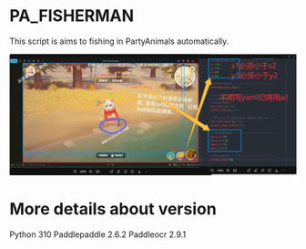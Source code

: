 # PA_FISHERMAN
This script is aims to fishing in PartyAnimals automatically.

![image](https://github.com/SmerryBeta/PA_FISHERMAN/blob/main/github_tutorial_img/howtouses.png)

# More details about version
Python 310
Paddlepaddle 2.6.2
Paddleocr 2.9.1
